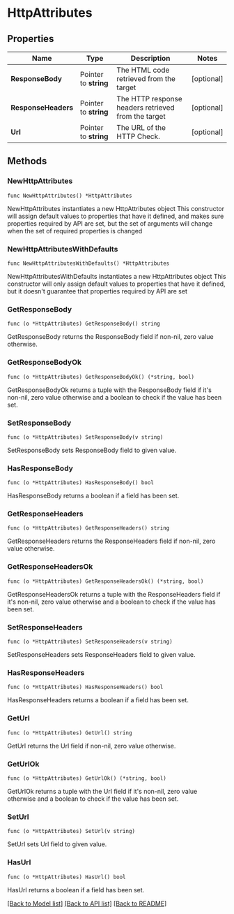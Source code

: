 # HttpAttributes

## Properties

Name | Type | Description | Notes
------------ | ------------- | ------------- | -------------
**ResponseBody** | Pointer to **string** | The HTML code retrieved from the target | [optional] 
**ResponseHeaders** | Pointer to **string** | The HTTP response headers retrieved from the target  | [optional] 
**Url** | Pointer to **string** | The URL of the HTTP Check.  | [optional] 

## Methods

### NewHttpAttributes

`func NewHttpAttributes() *HttpAttributes`

NewHttpAttributes instantiates a new HttpAttributes object
This constructor will assign default values to properties that have it defined,
and makes sure properties required by API are set, but the set of arguments
will change when the set of required properties is changed

### NewHttpAttributesWithDefaults

`func NewHttpAttributesWithDefaults() *HttpAttributes`

NewHttpAttributesWithDefaults instantiates a new HttpAttributes object
This constructor will only assign default values to properties that have it defined,
but it doesn't guarantee that properties required by API are set

### GetResponseBody

`func (o *HttpAttributes) GetResponseBody() string`

GetResponseBody returns the ResponseBody field if non-nil, zero value otherwise.

### GetResponseBodyOk

`func (o *HttpAttributes) GetResponseBodyOk() (*string, bool)`

GetResponseBodyOk returns a tuple with the ResponseBody field if it's non-nil, zero value otherwise
and a boolean to check if the value has been set.

### SetResponseBody

`func (o *HttpAttributes) SetResponseBody(v string)`

SetResponseBody sets ResponseBody field to given value.

### HasResponseBody

`func (o *HttpAttributes) HasResponseBody() bool`

HasResponseBody returns a boolean if a field has been set.

### GetResponseHeaders

`func (o *HttpAttributes) GetResponseHeaders() string`

GetResponseHeaders returns the ResponseHeaders field if non-nil, zero value otherwise.

### GetResponseHeadersOk

`func (o *HttpAttributes) GetResponseHeadersOk() (*string, bool)`

GetResponseHeadersOk returns a tuple with the ResponseHeaders field if it's non-nil, zero value otherwise
and a boolean to check if the value has been set.

### SetResponseHeaders

`func (o *HttpAttributes) SetResponseHeaders(v string)`

SetResponseHeaders sets ResponseHeaders field to given value.

### HasResponseHeaders

`func (o *HttpAttributes) HasResponseHeaders() bool`

HasResponseHeaders returns a boolean if a field has been set.

### GetUrl

`func (o *HttpAttributes) GetUrl() string`

GetUrl returns the Url field if non-nil, zero value otherwise.

### GetUrlOk

`func (o *HttpAttributes) GetUrlOk() (*string, bool)`

GetUrlOk returns a tuple with the Url field if it's non-nil, zero value otherwise
and a boolean to check if the value has been set.

### SetUrl

`func (o *HttpAttributes) SetUrl(v string)`

SetUrl sets Url field to given value.

### HasUrl

`func (o *HttpAttributes) HasUrl() bool`

HasUrl returns a boolean if a field has been set.


[[Back to Model list]](../README.md#documentation-for-models) [[Back to API list]](../README.md#documentation-for-api-endpoints) [[Back to README]](../README.md)



